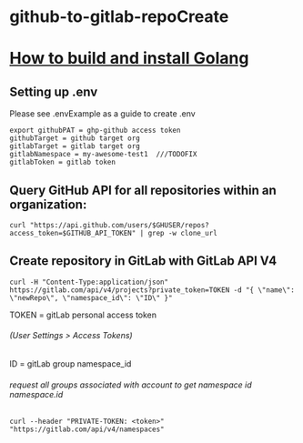 # github-to-gitlab-repoCreate
# [How to build and install Golang](https://www.digitalocean.com/community/tutorials/how-to-build-and-install-go-programs)
## Setting up .env
 Please see .envExample as a guide to create .env
 ```
 export githubPAT = ghp-github access token
 githubTarget = github target org
 gitlabTarget = gitlab target org
 gitlabNamespace = my-awesome-test1  ///TODOFIX
 gitlabToken = gitlab token
 ```


## Query GitHub API for all repositories within an organization:
```bigquery
curl "https://api.github.com/users/$GHUSER/repos?access_token=$GITHUB_API_TOKEN" | grep -w clone_url
```

## Create repository in GitLab with GitLab API V4
```bigquery
curl -H "Content-Type:application/json" https://gitlab.com/api/v4/projects?private_token=TOKEN -d "{ \"name\": \"newRepo\", \"namespace_id\": \"ID\" }"            
```

TOKEN = gitLab personal access token
###### (User Settings > Access Tokens)
ID    = gitLab group namespace_id
###### request all groups associated with account to get namespace id namespace.id
```
curl --header "PRIVATE-TOKEN: <token>" "https://gitlab.com/api/v4/namespaces"    
```
